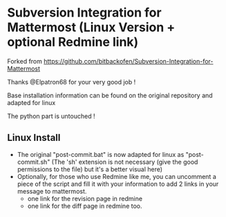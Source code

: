 # Subversion Integration for Mattermost (Linux Version + optional Redmine link)

Forked from https://github.com/bitbackofen/Subversion-Integration-for-Mattermost

Thanks @Elpatron68 for your very good job !

Base installation information can be found on the original repository and adapted for linux

The python part is untouched !

## Linux Install

- The original "post-commit.bat" is now adapted for linux as "post-commit.sh" (The 'sh' extension is not necessary (give the good permissions to the file) but it's a better visual here)
- Optionally, for those who use Redmine like me, you can uncomment a piece of the script and fill it with your information to add 2 links in your message to mattermost.
  - one link for the revision page in redmine
  - one link for the diff page in redmine too.
